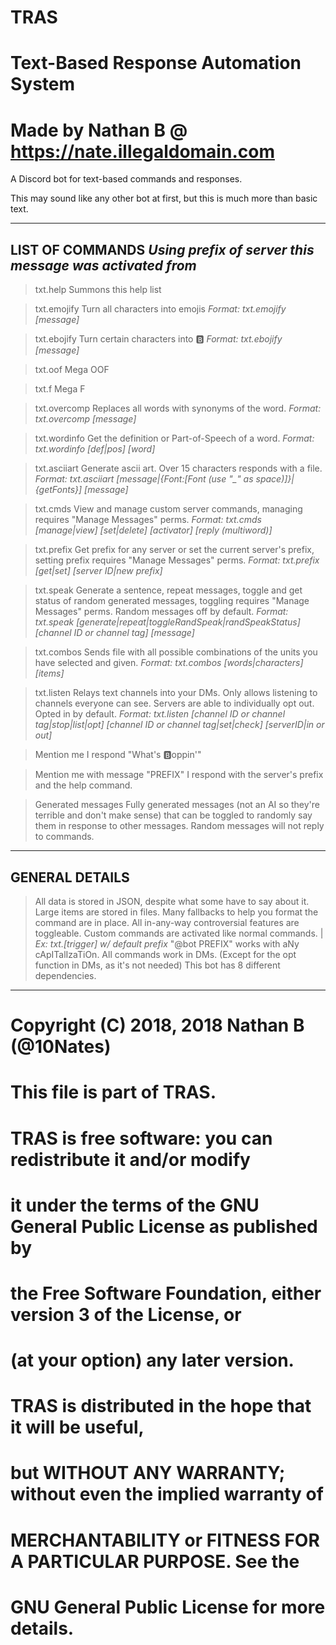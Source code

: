 # TRAS
# Text-Based Response Automation System
# Made by Nathan B @ https://nate.illegaldomain.com

A Discord bot for text-based commands and responses.

This may sound like any other bot at first, but this is much more than basic text.

----------------------------------

LIST OF COMMANDS
*Using prefix of server this message was activated from*
---
>txt.help
Summons this help list
 
>txt.emojify
Turn all characters into emojis
*Format: txt.emojify [message]*

>txt.ebojify
Turn certain characters into :b:️
*Format: txt.ebojify [message]*
 
>txt.oof
Mega OOF
 
>txt.f
Mega F
 
>txt.overcomp
Replaces all words with synonyms of the word.
*Format: txt.overcomp [message]*
 
>txt.wordinfo
Get the definition or Part-of-Speech of a word.
*Format: txt.wordinfo [def|pos] [word]*
 
>txt.asciiart
Generate ascii art. Over 15 characters responds with a file.
*Format: txt.asciiart [message|{Font:[Font (use "_" as space)]}|{getFonts}] [message]*
 
>txt.cmds
View and manage custom server commands, managing requires "Manage Messages" perms.
*Format: txt.cmds [manage|view] [set|delete] [activator] [reply (multiword)]*
 
>txt.prefix
Get prefix for any server or set the current server's prefix, setting prefix requires "Manage Messages" perms.
*Format: txt.prefix [get|set] [server ID|new prefix]*
 
>txt.speak
Generate a sentence, repeat messages, toggle and get status of random generated messages, toggling requires "Manage Messages" perms. Random messages off by default.
*Format: txt.speak [generate|repeat|toggleRandSpeak|randSpeakStatus] [channel ID or channel tag] [message]*
 
>txt.combos
Sends file with all possible combinations of the units you have selected and given.
*Format: txt.combos [words|characters] [items]*
 
>txt.listen
Relays text channels into your DMs. Only allows listening to channels everyone can see. Servers are able to individually opt out. Opted in by default.
*Format: txt.listen [channel ID or channel tag|stop|list|opt] [channel ID or channel tag|set|check] [serverID|in or out]*
 
>Mention me
I respond "What's :b:️oppin'"
 
>Mention me with message "PREFIX"
I respond with the server's prefix and the help command.
 
>Generated messages
Fully generated messages (not an AI so they're terrible and don't make sense) that can be toggled to randomly say them in response to other messages. Random messages will not reply to commands.

----------------------------------

GENERAL DETAILS
---
>All data is stored in JSON, despite what some have to say about it.
>Large items are stored in files.
>Many fallbacks to help you format the command are in place.
>All in-any-way controversial features are toggleable.
>Custom commands are activated like normal commands. | *Ex: txt.[trigger] w/ default prefix*
>"@bot PREFIX" works with aNy cApITalIzaTiOn.
>All commands work in DMs. (Except for the opt function in DMs, as it's not needed)
>This bot has 8 different dependencies.

----------------------------------

# Copyright (C) 2018, 2018 Nathan B (@10Nates)
# This file is part of TRAS.
#
# TRAS is free software: you can redistribute it and/or modify
# it under the terms of the GNU General Public License as published by
# the Free Software Foundation, either version 3 of the License, or
# (at your option) any later version.
#
# TRAS is distributed in the hope that it will be useful,
# but WITHOUT ANY WARRANTY; without even the implied warranty of
# MERCHANTABILITY or FITNESS FOR A PARTICULAR PURPOSE.  See the
# GNU General Public License for more details.